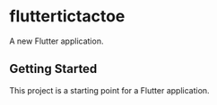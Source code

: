 # fluttertictactoe

A new Flutter application.

## Getting Started

This project is a starting point for a Flutter application.
